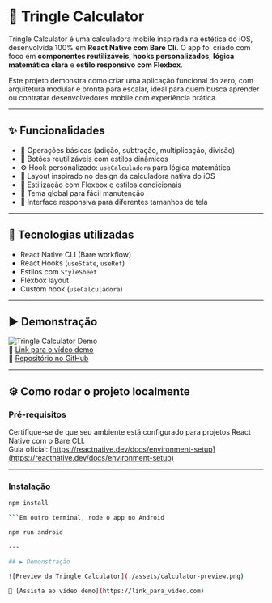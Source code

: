 # 📱 Tringle Calculator

Tringle Calculator é uma calculadora mobile inspirada na estética do iOS, desenvolvida 100% em **React Native com Bare Cli**. O app foi criado com foco em **componentes reutilizáveis**, **hooks personalizados**, **lógica matemática clara** e **estilo responsivo com Flexbox**.

Este projeto demonstra como criar uma aplicação funcional do zero, com arquitetura modular e pronta para escalar, ideal para quem busca aprender ou contratar desenvolvedores mobile com experiência prática.

---

## ✨ Funcionalidades

- 🔢 Operações básicas (adição, subtração, multiplicação, divisão)
- 🔄 Botões reutilizáveis com estilos dinâmicos
- ⚙️ Hook personalizado: `useCalculadora` para lógica matemática
- 📱 Layout inspirado no design da calculadora nativa do iOS
- 🎨 Estilização com Flexbox e estilos condicionais
- 🔁 Tema global para fácil manutenção
- 🚀 Interface responsiva para diferentes tamanhos de tela

---

## 🧠 Tecnologias utilizadas

- React Native CLI (Bare workflow)
- React Hooks (`useState`, `useRef`)
- Estilos com `StyleSheet`
- Flexbox layout
- Custom hook (`useCalculadora`)

---

## ▶️ Demonstração

![Tringle Calculator Demo](link_para_gif_ou_imagem.gif)  
🔗 [Link para o vídeo demo](https://link_para_video.com)  
📂 [Repositório no GitHub]([https://github.com/seuusuario/tringle-calculator](https://github.com/elprogramadorpedro/triangle))

---

## ⚙️ Como rodar o projeto localmente

### Pré-requisitos

Certifique-se de que seu ambiente está configurado para projetos React Native com o Bare CLI.  
Guia oficial: [https://reactnative.dev/docs/environment-setup](https://reactnative.dev/docs/environment-setup)

---

### Instalação

```bash
npm install

```Em outro terminal, rode o app no Android

npm run android

---

## ▶️ Demonstração

![Preview da Tringle Calculator](./assets/calculator-preview.png)

🔗 [Assista ao vídeo demo](https://link_para_video.com)  


